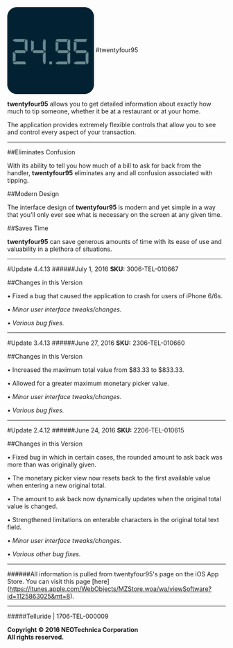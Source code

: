 <img src="Application Icon.png" width="200" height="200" align="center" /> 
#twentyfour95

**twentyfour95** allows you to get detailed information about exactly how much to tip someone, whether it be at a restaurant or at your home. 

The application provides extremely flexible controls that allow you to see and control every aspect of your transaction.

---------------------------------------------------------------------------------------------------------------------

##Eliminates Confusion

With its ability to tell you how much of a bill to ask for back from the handler, **twentyfour95** eliminates any and all confusion associated with tipping.

##Modern Design

The interface design of **twentyfour95** is modern and yet simple in a way that you'll only ever see what is necessary on the screen at any given time. 

##Saves Time

**twentyfour95** can save generous amounts of time with its ease of use and valuability in a plethora of situations.

---------------------------------------------------------------------------------------------------------------------

#Update 4.4.13
######July 1, 2016
**SKU:** 3006-TEL-010667


##Changes in this Version

• Fixed a bug that caused the application to crash for users of iPhone 6/6s.

• *Minor user interface tweaks/changes.*

• *Various bug fixes.*

---------------------------------------------------------------------------------------------------------------------

#Update 3.4.13
######June 27, 2016
**SKU:** 2306-TEL-010660


##Changes in this Version

• Increased the maximum total value from $83.33 to $833.33.

• Allowed for a greater maximum monetary picker value.

• *Minor user interface tweaks/changes.*

• *Various bug fixes.*

---------------------------------------------------------------------------------------------------------------------

#Update 2.4.12
######June 24, 2016
**SKU:** 2206-TEL-010615


##Changes in this Version

• Fixed bug in which in certain cases, the rounded amount to ask back was more than was originally given.

• The monetary picker view now resets back to the first available value when entering a new original total.

• The amount to ask back now dynamically updates when the original total value is changed.

• Strengthened limitations on enterable characters in the original total text field.

• *Minor user interface tweaks/changes.*

• *Various other bug fixes.*

---------------------------------------------------------------------------------------------------------------------

######All information is pulled from twentyfour95's page on the iOS App Store. You can visit this page [here] (https://itunes.apple.com/WebObjects/MZStore.woa/wa/viewSoftware?id=1125863025&mt=8).

---------------------------------------------------------------------------------------------------------------------

#####Telluride | 1706-TEL-000009

**Copyright © 2016 NEOTechnica Corporation  
All rights reserved.**

